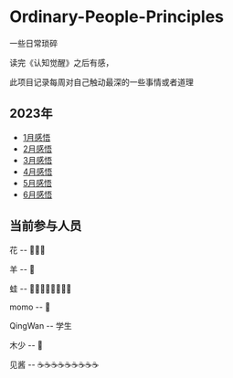 # Ordinary-People-Principles
一些日常琐碎

读完《认知觉醒》之后有感，

此项目记录每周对自己触动最深的一些事情或者道理

## 2023年
* [1月感悟](https://github.com/Lamber-maybe/Ordinary-People-Principles/tree/main/2023/1)
* [2月感悟](https://github.com/Lamber-maybe/Ordinary-People-Principles/tree/main/2023/2)
* [3月感悟](https://github.com/Lamber-maybe/Ordinary-People-Principles/tree/main/2023/3)
* [4月感悟](https://github.com/Lamber-maybe/Ordinary-People-Principles/tree/main/2023/4)
* [5月感悟](https://github.com/Lamber-maybe/Ordinary-People-Principles/tree/main/2023/5)
* [6月感悟](https://github.com/Lamber-maybe/Ordinary-People-Principles/tree/main/2023/6)

## 当前参与人员
花 -- :clown_face::hot_face::clown_face:

羊 -- :dart:

蛙 -- :punch::punch::punch::punch::punch::punch::punch::punch:

momo -- :middle_finger:

QingWan -- 学生

木少 -- :clown_face:

见酱 -- ☕☕☕☕☕☕☕☕☕
